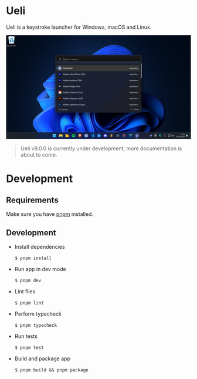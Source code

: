 # Ueli

Ueli is a keystroke launcher for Windows, macOS and Linux.

![Screenshot Dark Windows](docs/screenshot-windows-dark.png)

> Ueli v9.0.0 is currently under development, more documentation is about to come.

# Development

## Requirements

Make sure you have [pnpm](https://pnpm.io/) installed.

## Development

-   Install dependencies

    ```
    $ pnpm install
    ```

-   Run app in dev mode

    ```
    $ pnpm dev
    ```

-   Lint files

    ```
    $ pnpm lint
    ```

-   Perform typecheck

    ```
    $ pnpm typecheck
    ```

-   Run tests

    ```
    $ pnpm test
    ```

-   Build and package app

    ```
    $ pnpm build && pnpm package
    ```
